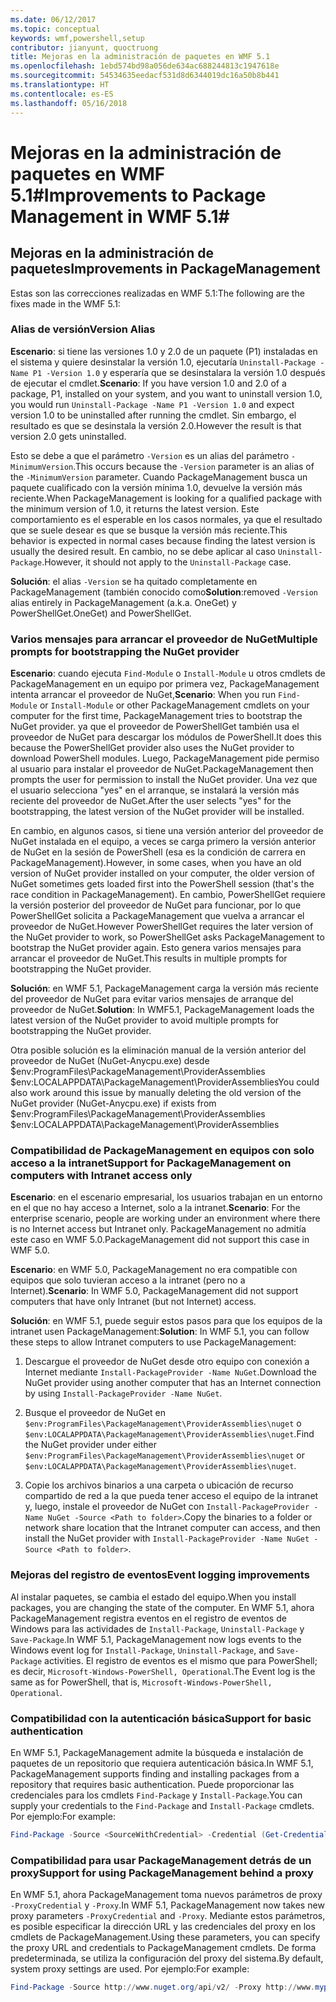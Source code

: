 ```yaml
---
ms.date: 06/12/2017
ms.topic: conceptual
keywords: wmf,powershell,setup
contributor: jianyunt, quoctruong
title: Mejoras en la administración de paquetes en WMF 5.1
ms.openlocfilehash: 1ebd574bd98a056de634ac688244813c1947618e
ms.sourcegitcommit: 54534635eedacf531d8d6344019dc16a50b8b441
ms.translationtype: HT
ms.contentlocale: es-ES
ms.lasthandoff: 05/16/2018
---
```

# <a name="improvements-to-package-management-in-wmf-51"></a><span data-ttu-id="ae307-103">Mejoras en la administración de paquetes en WMF 5.1#</span><span class="sxs-lookup"><span data-stu-id="ae307-103">Improvements to Package Management in WMF 5.1#</span></span>

## <a name="improvements-in-packagemanagement"></a><span data-ttu-id="ae307-104">Mejoras en la administración de paquetes</span><span class="sxs-lookup"><span data-stu-id="ae307-104">Improvements in PackageManagement</span></span> ##
<span data-ttu-id="ae307-105">Estas son las correcciones realizadas en WMF 5.1:</span><span class="sxs-lookup"><span data-stu-id="ae307-105">The following are the fixes made in the WMF 5.1:</span></span>

### <a name="version-alias"></a><span data-ttu-id="ae307-106">Alias de versión</span><span class="sxs-lookup"><span data-stu-id="ae307-106">Version Alias</span></span>

<span data-ttu-id="ae307-107">**Escenario**: si tiene las versiones 1.0 y 2.0 de un paquete (P1) instaladas en el sistema y quiere desinstalar la versión 1.0, ejecutaría `Uninstall-Package -Name P1 -Version 1.0` y esperaría que se desinstalara la versión 1.0 después de ejecutar el cmdlet.</span><span class="sxs-lookup"><span data-stu-id="ae307-107">**Scenario**: If you have version 1.0 and 2.0 of a package, P1, installed on your system, and you want to uninstall version 1.0, you would run `Uninstall-Package -Name P1 -Version 1.0` and expect version 1.0 to be uninstalled after running the cmdlet.</span></span> <span data-ttu-id="ae307-108">Sin embargo, el resultado es que se desinstala la versión 2.0.</span><span class="sxs-lookup"><span data-stu-id="ae307-108">However the result is that version 2.0 gets uninstalled.</span></span>

<span data-ttu-id="ae307-109">Esto se debe a que el parámetro `-Version` es un alias del parámetro `-MinimumVersion`.</span><span class="sxs-lookup"><span data-stu-id="ae307-109">This occurs because the `-Version` parameter is an alias of the `-MinimumVersion` parameter.</span></span> <span data-ttu-id="ae307-110">Cuando PackageManagement busca un paquete cualificado con la versión mínima 1.0, devuelve la versión más reciente.</span><span class="sxs-lookup"><span data-stu-id="ae307-110">When PackageManagement is looking for a qualified package with the minimum version of 1.0, it returns the latest version.</span></span> <span data-ttu-id="ae307-111">Este comportamiento es el esperable en los casos normales, ya que el resultado que se suele desear es que se busque la versión más reciente.</span><span class="sxs-lookup"><span data-stu-id="ae307-111">This behavior is expected in normal cases because finding the latest version is usually the desired result.</span></span> <span data-ttu-id="ae307-112">En cambio, no se debe aplicar al caso `Uninstall-Package`.</span><span class="sxs-lookup"><span data-stu-id="ae307-112">However, it should not apply to the `Uninstall-Package` case.</span></span>

<span data-ttu-id="ae307-113">**Solución**: el alias `-Version` se ha quitado completamente en PackageManagement (también conocido como</span><span class="sxs-lookup"><span data-stu-id="ae307-113">**Solution**:removed `-Version` alias entirely in PackageManagement (a.k.a.</span></span> <span data-ttu-id="ae307-114">OneGet) y PowerShellGet.</span><span class="sxs-lookup"><span data-stu-id="ae307-114">OneGet) and PowerShellGet.</span></span>

### <a name="multiple-prompts-for-bootstrapping-the-nuget-provider"></a><span data-ttu-id="ae307-115">Varios mensajes para arrancar el proveedor de NuGet</span><span class="sxs-lookup"><span data-stu-id="ae307-115">Multiple prompts for bootstrapping the NuGet provider</span></span>

<span data-ttu-id="ae307-116">**Escenario**: cuando ejecuta `Find-Module` o `Install-Module` u otros cmdlets de PackageManagement en un equipo por primera vez, PackageManagement intenta arrancar el proveedor de NuGet,</span><span class="sxs-lookup"><span data-stu-id="ae307-116">**Scenario**: When you run `Find-Module` or `Install-Module` or other PackageManagement cmdlets on your computer for the first time, PackageManagement tries to bootstrap the NuGet provider.</span></span> <span data-ttu-id="ae307-117">ya que el proveedor de PowerShellGet también usa el proveedor de NuGet para descargar los módulos de PowerShell.</span><span class="sxs-lookup"><span data-stu-id="ae307-117">It does this because the PowerShellGet provider also uses the NuGet provider to download PowerShell modules.</span></span> <span data-ttu-id="ae307-118">Luego, PackageManagement pide permiso al usuario para instalar el proveedor de NuGet.</span><span class="sxs-lookup"><span data-stu-id="ae307-118">PackageManagement then prompts the user for permission to install the NuGet provider.</span></span> <span data-ttu-id="ae307-119">Una vez que el usuario selecciona "yes" en el arranque, se instalará la versión más reciente del proveedor de NuGet.</span><span class="sxs-lookup"><span data-stu-id="ae307-119">After the user selects "yes" for the bootstrapping, the latest version of the NuGet provider will be installed.</span></span>

<span data-ttu-id="ae307-120">En cambio, en algunos casos, si tiene una versión anterior del proveedor de NuGet instalada en el equipo, a veces se carga primero la versión anterior de NuGet en la sesión de PowerShell (esa es la condición de carrera en PackageManagement).</span><span class="sxs-lookup"><span data-stu-id="ae307-120">However, in some cases, when you have an old version of NuGet provider installed on your computer, the older version of NuGet sometimes gets loaded first into the PowerShell session (that's the race condition in PackageManagement).</span></span> <span data-ttu-id="ae307-121">En cambio, PowerShellGet requiere la versión posterior del proveedor de NuGet para funcionar, por lo que PowerShellGet solicita a PackageManagement que vuelva a arrancar el proveedor de NuGet.</span><span class="sxs-lookup"><span data-stu-id="ae307-121">However PowerShellGet requires the later version of the NuGet provider to work, so PowerShellGet asks PackageManagement to bootstrap the NuGet provider again.</span></span> <span data-ttu-id="ae307-122">Esto genera varios mensajes para arrancar el proveedor de NuGet.</span><span class="sxs-lookup"><span data-stu-id="ae307-122">This results in multiple prompts for bootstrapping the NuGet provider.</span></span>

<span data-ttu-id="ae307-123">**Solución**: en WMF 5.1, PackageManagement carga la versión más reciente del proveedor de NuGet para evitar varios mensajes de arranque del proveedor de NuGet.</span><span class="sxs-lookup"><span data-stu-id="ae307-123">**Solution**: In WMF5.1, PackageManagement loads the latest version of the NuGet provider to avoid multiple prompts for bootstrapping the NuGet provider.</span></span>

<span data-ttu-id="ae307-124">Otra posible solución es la eliminación manual de la versión anterior del proveedor de NuGet (NuGet-Anycpu.exe) desde $env:ProgramFiles\PackageManagement\ProviderAssemblies $env:LOCALAPPDATA\PackageManagement\ProviderAssemblies</span><span class="sxs-lookup"><span data-stu-id="ae307-124">You could also work around this issue by manually deleting the old version of the NuGet provider (NuGet-Anycpu.exe) if exists from $env:ProgramFiles\PackageManagement\ProviderAssemblies $env:LOCALAPPDATA\PackageManagement\ProviderAssemblies</span></span>


### <a name="support-for-packagemanagement-on-computers-with-intranet-access-only"></a><span data-ttu-id="ae307-125">Compatibilidad de PackageManagement en equipos con solo acceso a la intranet</span><span class="sxs-lookup"><span data-stu-id="ae307-125">Support for PackageManagement on computers with Intranet access only</span></span>

<span data-ttu-id="ae307-126">**Escenario**: en el escenario empresarial, los usuarios trabajan en un entorno en el que no hay acceso a Internet, solo a la intranet.</span><span class="sxs-lookup"><span data-stu-id="ae307-126">**Scenario**: For the enterprise scenario, people are working under an environment where there is no Internet access but Intranet only.</span></span> <span data-ttu-id="ae307-127">PackageManagement no admitía este caso en WMF 5.0.</span><span class="sxs-lookup"><span data-stu-id="ae307-127">PackageManagement did not support this case in WMF 5.0.</span></span>

<span data-ttu-id="ae307-128">**Escenario**: en WMF 5.0, PackageManagement no era compatible con equipos que solo tuvieran acceso a la intranet (pero no a Internet).</span><span class="sxs-lookup"><span data-stu-id="ae307-128">**Scenario**: In WMF 5.0, PackageManagement did not support computers that have only Intranet (but not Internet) access.</span></span>

<span data-ttu-id="ae307-129">**Solución**: en WMF 5.1, puede seguir estos pasos para que los equipos de la intranet usen PackageManagement:</span><span class="sxs-lookup"><span data-stu-id="ae307-129">**Solution**: In WMF 5.1, you can follow these steps to allow Intranet computers to use PackageManagement:</span></span>

1. <span data-ttu-id="ae307-130">Descargue el proveedor de NuGet desde otro equipo con conexión a Internet mediante `Install-PackageProvider -Name NuGet`.</span><span class="sxs-lookup"><span data-stu-id="ae307-130">Download the NuGet provider using another computer that has an Internet connection by using `Install-PackageProvider -Name NuGet`.</span></span>

2. <span data-ttu-id="ae307-131">Busque el proveedor de NuGet en `$env:ProgramFiles\PackageManagement\ProviderAssemblies\nuget` o `$env:LOCALAPPDATA\PackageManagement\ProviderAssemblies\nuget`.</span><span class="sxs-lookup"><span data-stu-id="ae307-131">Find the NuGet provider under either `$env:ProgramFiles\PackageManagement\ProviderAssemblies\nuget`  or  `$env:LOCALAPPDATA\PackageManagement\ProviderAssemblies\nuget`.</span></span>

3. <span data-ttu-id="ae307-132">Copie los archivos binarios a una carpeta o ubicación de recurso compartido de red a la que pueda tener acceso el equipo de la intranet y, luego, instale el proveedor de NuGet con `Install-PackageProvider -Name NuGet -Source <Path to folder>`.</span><span class="sxs-lookup"><span data-stu-id="ae307-132">Copy the binaries to a folder or network share location that the Intranet computer can access, and then install the NuGet provider with `Install-PackageProvider -Name NuGet -Source <Path to folder>`.</span></span>


### <a name="event-logging-improvements"></a><span data-ttu-id="ae307-133">Mejoras del registro de eventos</span><span class="sxs-lookup"><span data-stu-id="ae307-133">Event logging improvements</span></span>

<span data-ttu-id="ae307-134">Al instalar paquetes, se cambia el estado del equipo.</span><span class="sxs-lookup"><span data-stu-id="ae307-134">When you install packages, you are changing the state of the computer.</span></span> <span data-ttu-id="ae307-135">En WMF 5.1, ahora PackageManagement registra eventos en el registro de eventos de Windows para las actividades de `Install-Package`, `Uninstall-Package` y `Save-Package`.</span><span class="sxs-lookup"><span data-stu-id="ae307-135">In WMF 5.1, PackageManagement now logs events to the Windows event log for `Install-Package`, `Uninstall-Package`, and `Save-Package` activities.</span></span> <span data-ttu-id="ae307-136">El registro de eventos es el mismo que para PowerShell; es decir, `Microsoft-Windows-PowerShell, Operational`.</span><span class="sxs-lookup"><span data-stu-id="ae307-136">The Event log  is the same as for PowerShell, that is, `Microsoft-Windows-PowerShell, Operational`.</span></span>

### <a name="support-for-basic-authentication"></a><span data-ttu-id="ae307-137">Compatibilidad con la autenticación básica</span><span class="sxs-lookup"><span data-stu-id="ae307-137">Support for basic authentication</span></span>

<span data-ttu-id="ae307-138">En WMF 5.1, PackageManagement admite la búsqueda e instalación de paquetes de un repositorio que requiera autenticación básica.</span><span class="sxs-lookup"><span data-stu-id="ae307-138">In WMF 5.1, PackageManagement supports finding and installing packages from a repository that requires basic authentication.</span></span> <span data-ttu-id="ae307-139">Puede proporcionar las credenciales para los cmdlets `Find-Package` y `Install-Package`.</span><span class="sxs-lookup"><span data-stu-id="ae307-139">You can supply your credentials to the `Find-Package` and `Install-Package` cmdlets.</span></span> <span data-ttu-id="ae307-140">Por ejemplo:</span><span class="sxs-lookup"><span data-stu-id="ae307-140">For example:</span></span>

``` PowerShell
Find-Package -Source <SourceWithCredential> -Credential (Get-Credential)
```
### <a name="support-for-using-packagemanagement-behind-a-proxy"></a><span data-ttu-id="ae307-141">Compatibilidad para usar PackageManagement detrás de un proxy</span><span class="sxs-lookup"><span data-stu-id="ae307-141">Support for using PackageManagement behind a proxy</span></span>

<span data-ttu-id="ae307-142">En WMF 5.1, ahora PackageManagement toma nuevos parámetros de proxy `-ProxyCredential` y `-Proxy`.</span><span class="sxs-lookup"><span data-stu-id="ae307-142">In WMF 5.1, PackageManagement now takes new proxy parameters `-ProxyCredential` and `-Proxy`.</span></span> <span data-ttu-id="ae307-143">Mediante estos parámetros, es posible especificar la dirección URL y las credenciales del proxy en los cmdlets de PackageManagement.</span><span class="sxs-lookup"><span data-stu-id="ae307-143">Using these parameters, you can specify the proxy URL and credentials to PackageManagement cmdlets.</span></span> <span data-ttu-id="ae307-144">De forma predeterminada, se utiliza la configuración del proxy del sistema.</span><span class="sxs-lookup"><span data-stu-id="ae307-144">By default, system proxy settings are used.</span></span> <span data-ttu-id="ae307-145">Por ejemplo:</span><span class="sxs-lookup"><span data-stu-id="ae307-145">For example:</span></span>

``` PowerShell
Find-Package -Source http://www.nuget.org/api/v2/ -Proxy http://www.myproxyserver.com -ProxyCredential (Get-Credential)
```
